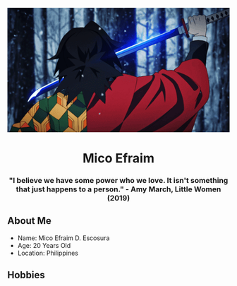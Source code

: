 <p align="center">
    <img src="https://github.com/micoescsr/micoescsr/blob/main/3b434f61e5b2021466e5f58fd718becb.gif" alt="Giyu GIF">
</p>

<h1 align="center"> Mico Efraim </h1>
<h3 align="center"> "I believe we have some power who we love. It isn't something that just happens to a person." 
    - Amy March, Little Women (2019) </h3>

## About Me
- Name: Mico Efraim D. Escosura
- Age: 20 Years Old
- Location: Philippines

## Hobbies
